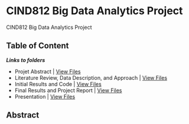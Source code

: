 # CIND812 Big Data Analytics Project
CIND812 Big Data Analytics Project 

## Table of Content
***Links to folders*** <br />
- Projet Abstract | [View Files](https://github.com/stephbois/Big_Data_Analytics_Project/blob/main/project_files/abstract/Diabetes%20Revised%20Abstract.docx) <br />
- Literature Review, Data Description, and Approach | [View Files]() <br />
- Initial Results and Code | [View Files]() <br />
- Final Results and Project Report | [View Files]() <br />
- Presentation | [View Files]() <br />

## Abstract
